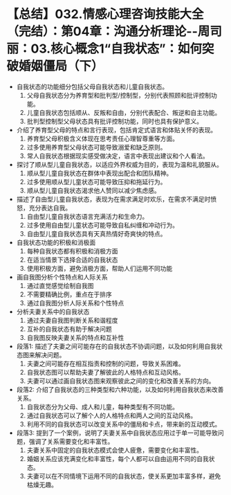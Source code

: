 # 【总结】032.情感心理咨询技能大全（完结）：第04章：沟通分析理论--周司丽：03.核心概念1“自我状态”：如何突破婚姻僵局（下）

-   自我状态的功能细分包括父母自我状态和儿童自我状态。
    1.  父母自我状态分为养育型和批判型/控制型，分别代表照顾和批评控制功能。
    2.  儿童自我状态包括顺从、反叛和自由，分别代表配合、叛逆和自主功能。
    3.  批判型控制型父母状态具有批评控制功能，同时也具有保护意义。
-   介绍了养育型父母的特点和言行表现，包括肯定式语言和体贴关怀的表现。
    1.  养育型父母积极含义体现在思考责任心理智尊重等方面。
    2.  过多使用养育型父母状态可能导致溺爱和缺乏原则。
    3.  常人自我状态根据现实感受做决定，语言中表现出建议和个人看法。
-   探讨了顺从型儿童自我状态，以适应外界权威为目的，表现为温和礼貌服从。
    1.  顺从型儿童自我状态在群体中表现出配合和团队精神。
    2.  过多使用顺从型儿童状态可能导致压抑和拖延行为。
    3.  顺从型儿童自我状态渴求他人赞同以减少焦虑感。
-   描述了自由型儿童自我状态，表现为在需求满足时欢乐，在需求不满足时愤怒，充分表达自我。
    1.  自由型儿童自我状态语言充满活力和生命力。
    2.  过多使用自由型儿童状态可能导致自私纠缠和冲动行为。
    3.  自由型儿童自我状态具有天真热情好奇爽快的特点。
-   自我状态功能的积极和消极面
    1.  每种自我状态都有积极和消极方面
    2.  在适当情景下选择合适的自我状态
    3.  使用积极方面，避免消极方面，帮助人们运用不同功能
-   画自我图分析个性特点和人际关系
    1.  通过直觉感觉绘制自我图
    2.  不需要精确比例，重点在于排序
    3.  通过自我图分析人际关系和个性特点
-   分析夫妻关系中的自我状态
    1.  通过夫妻自我图判断关系和谐程度
    2.  互补的自我状态有助于解决问题
    3.  自我图反映夫妻关系的特点和互补性
-   段落1: 描述了夫妻之间可能存在的自我状态不协调问题，以及如何利用自我状态图来解决问题。
    1.  夫妻之间可能存在相互指责和控制的问题，导致关系困难。
    2.  自我状态图可以帮助夫妻了解彼此的人格特点和互动风格。
    3.  夫妻可以通过画自我状态图来观察彼此之间的变化和改善关系的方向。
-   段落2: 介绍了自我状态的三种类型和六种功能，以及如何利用自我状态来改善关系。
    1.  自我状态分为父母、成人和儿童，每种类型有不同功能。
    2.  通过自我状态可以了解个人的人格特点和两人之间的互动风格。
    3.  利用不同的自我状态可以改变关系中的僵局和卡点，带来新的互动模式。
-   段落3: 提到了一个案例，说明了夫妻关系中自我状态应用过于单一可能导致问题，强调了关系需要变化和丰富性。
    1.  夫妻关系中固定的自我状态模式会使人疲惫，需要变化和丰富性。
    2.  婚姻关系应该充满变化和丰富性，每个人都可以自由运用不同的自我状态。
    3.  夫妻可以在不同情境下运用不同的自我状态，使关系更加丰富多样，避免枯燥无趣。